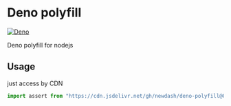 # Deno polyfill

[![Deno](https://github.com/newdash/deno-polyfill/actions/workflows/deno.yml/badge.svg)](https://github.com/newdash/deno-polyfill/actions/workflows/deno.yml)

Deno polyfill for nodejs

## Usage

just access by CDN

```ts
import assert from "https://cdn.jsdelivr.net/gh/newdash/deno-polyfill@0.2.0/test/assert.ts"
```
